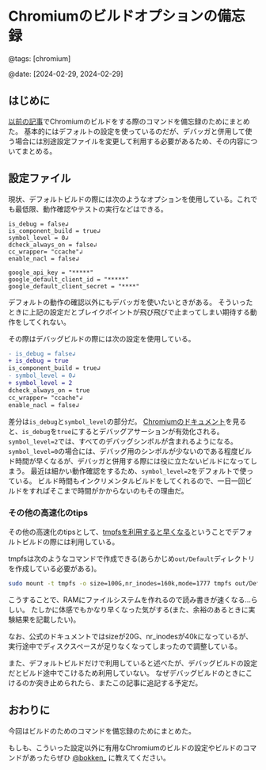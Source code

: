 # Chromiumのビルドオプションの備忘録

@tags: [chromium]

@date: [2024-02-29, 2024-02-29]

## はじめに

[以前の記事](https://blog.bokken.io/articles/2021-02-28/how-to-build-chromium.html)でChromiumのビルドをする際のコマンドを備忘録のためにまとめた。
基本的にはデフォルトの設定を使っているのだが、デバッガと併用して使う場合には別途設定ファイルを変更して利用する必要があるため、その内容についてまとめる。

## 設定ファイル

現状、デフォルトビルドの際には次のようなオプションを使用している。これでも最低限、動作確認やテストの実行などはできる。

```
is_debug = false↲
is_component_build = true↲
symbol_level = 0↲
dcheck_always_on = false↲
cc_wrapper= "ccache"↲
enable_nacl = false↲

google_api_key = "*****"
google_default_client_id = "*****"
google_default_client_secret = "****"
```

デフォルトの動作の確認以外にもデバッガを使いたいときがある。
そういったときに上記の設定だとブレイクポイントが飛び飛びで止まってしまい期待する動作をしてくれない。

その際はデバッグビルドの際には次の設定を使用している。

```diff
- is_debug = false↲
+ is_debug = true
is_component_build = true↲
- symbol_level = 0↲
+ symbol_level = 2
dcheck_always_on = true
cc_wrapper= "ccache"↲
enable_nacl = false↲
```

差分は`is_debug`と`symbol_level`の部分だ。
[Chromiumのドキュメント](https://chromium.googlesource.com/chromium/src/+/63.0.3239.12/docs/linux_build_instructions.md#include-fewer-debug-symbols)を見ると、`is_debug`を`true`にするとデバッグアサーションが有効化される。
`symbol_level=2`では、すべてのデバッグシンボルが含まれるようになる。
`symbol_level=0`の場合には、デバッグ用のシンボルが少ないのである程度ビルド時間が早くなるが、デバッガと併用する際には役に立たないビルドになってしまう。
最近は細かい動作確認をするため、`symbol_level=2`をデフォルトで使っている。
ビルド時間もインクリメンタルビルドをしてくれるので、一日一回ビルドをすればそこまで時間がかからないのもその理由だ。

### その他の高速化のtips

その他の高速化のtipsとして、[tmpfsを利用すると早くなる](https://chromium.googlesource.com/chromium/src.git/+/49.0.2621.2/docs/linux_faster_builds.md#using-tmpfs)ということでデフォルトビルドの際には利用している。

tmpfsは次のようなコマンドで作成できる(あらかじめ`out/Default`ディレクトリを作成している必要がある)。

```sh
sudo mount -t tmpfs -o size=100G,nr_inodes=160k,mode=1777 tmpfs out/Default
```

こうすることで、RAMにファイルシステムを作れるので読み書きが速くなる…らしい。
たしかに体感でもかなり早くなった気がする(また、余裕のあるときに実験結果を記載したい)。

なお、公式のドキュメントではsizeが20G、nr_inodesが40kになっているが、実行途中でディスクスペースが足りなくなってしまったので調整している。

また、デフォルトビルドだけで利用していると述べたが、デバッグビルドの設定だとビルド途中でこけるため利用していない。
なぜデバッグビルドのときにこけるのか突き止められたら、またこの記事に追記する予定だ。


## おわりに

今回はビルドのためのコマンドを備忘録のためにまとめた。

もしも、こういった設定以外に有用なChromiumのビルドの設定やビルドのコマンドがあったらぜひ [@bokken_](https://twitter.com/bokken_) に教えてください。
